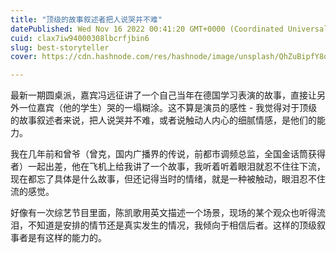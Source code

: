 ```yaml
---
title: "顶级的故事叙述者把人说哭并不难"
datePublished: Wed Nov 16 2022 00:41:20 GMT+0000 (Coordinated Universal Time)
cuid: clax7iw94000308lbcrfjbin6
slug: best-storyteller
cover: https://cdn.hashnode.com/res/hashnode/image/unsplash/QhZuBipfY8o/upload/v1669423259722/5idBU4RIZ.jpeg

---
```


最新一期圆桌派，嘉宾冯远征讲了一个自己当年在德国学习表演的故事，直接让另外一位嘉宾（他的学生）哭的一塌糊涂。这不算是演员的感性 - 我觉得对于顶级的故事叙述者来说，把人说哭并不难，或者说触动人内心的细腻情感，是他们的能力。

我在几年前和曾爷（曾克，国内广播界的传说，前都市调频总监，全国金话筒获得者）一起出差，他在飞机上给我讲了一个故事，我听着听着眼泪就忍不住往下流，现在都忘了具体是什么故事，但还记得当时的情绪，就是一种被触动，眼泪忍不住流的感觉。

好像有一次综艺节目里面，陈凯歌用英文描述一个场景，现场的某个观众也听得流泪，不知道是安排的情节还是真实发生的情况，我倾向于相信后者。这样的顶级叙事者是有这样的能力的。